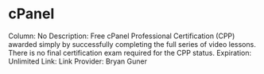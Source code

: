 # cPanel

Column: No
Description: Free cPanel Professional Certification (CPP) awarded simply by successfully completing the full series of video lessons. There is no final certification exam required for the CPP status.
Expiration: Unlimited
Link: Link
Provider: Bryan Guner
